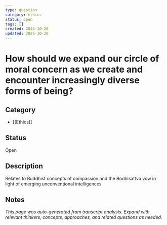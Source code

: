 ```yaml
---
type: question
category: ethics
status: open
tags: []
created: 2025-10-20
updated: 2025-10-20
---
```


# How should we expand our circle of moral concern as we create and encounter increasingly diverse forms of being?

## Category

- [[Ethics]]

## Status

Open

## Description

Relates to Buddhist concepts of compassion and the Bodhisattva vow in light of emerging unconventional intelligences

## Notes

*This page was auto-generated from transcript analysis. Expand with relevant thinkers, concepts, approaches, and related questions as needed.*
